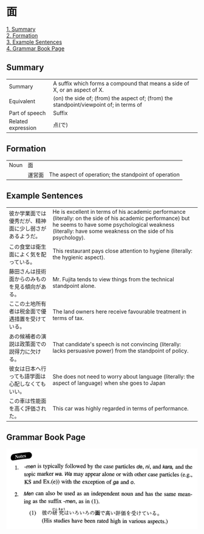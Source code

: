 # 面

[1. Summary](#summary)<br>
[2. Formation](#formation)<br>
[3. Example Sentences](#example-sentences)<br>
[4. Grammar Book Page](#grammar-book-page)<br>


## Summary

<table><tr>   <td>Summary</td>   <td>A suffix which forms a compound that means a side of X, or an aspect of X.</td></tr><tr>   <td>Equivalent</td>   <td>(on) the side of; (from) the aspect of; (from) the standpoint/viewpoint of; in terms of</td></tr><tr>   <td>Part of speech</td>   <td>Suffix</td></tr><tr>   <td>Related expression</td>   <td>点(で)</td></tr></table>

## Formation

<table class="table"><tbody><tr class="tr head"><td class="td"><span class="bold">Noun</span></td><td class="td"><span class="concept">面</span></td><td class="td"></td></tr><tr class="tr"><td class="td"></td><td class="td"><span>運営</span><span class="concept">面</span></td><td class="td"><span>The aspect of operation; the standpoint of operation</span></td></tr></tbody></table>

## Example Sentences

<table><tr>   <td>彼か学業面では優秀だが、精神面に少し弱さがあるようだ。</td>   <td>He is excellent in terms of his academic performance (literally: on the side of his academic performance) but he seems to have some psychological weakness (literally: have some weakness on the side of his psychology).</td></tr><tr>   <td>この食堂は衛生面によく気を配っている。</td>   <td>This restaurant pays close attention to hygiene (literally: the hygienic aspect).</td></tr><tr>   <td>藤田さんは技術面からのみものを見る傾向がある。</td>   <td>Mr. Fujita tends to view things from the technical standpoint alone.</td></tr><tr>   <td>ここの土地所有者は税金面で優遇措置を受けている。</td>   <td>The land owners here receive favourable treatment in terms of tax.</td></tr><tr>   <td>あの候補者の演説は政策面での説得力に欠ける。</td>   <td>That candidate's speech is not convincing (literally: lacks persuasive power) from the standpoint of policy.</td></tr><tr>   <td>彼女は日本へ行っても語学面は心配しなくてもいい。</td>   <td>She does not need to worry about language (literally: the aspect of language) when she goes to Japan</td></tr><tr>   <td>この車は性能面を高く評価された。</td>   <td>This car was highly regarded in terms of performance.</td></tr></table>

## Grammar Book Page

![](../img/Intermediate面.png)

